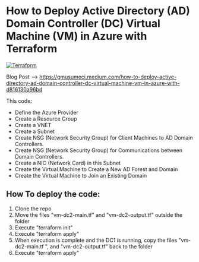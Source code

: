# How to Deploy Active Directory (AD) Domain Controller (DC) Virtual Machine (VM) in Azure with Terraform
[![Terraform](https://img.shields.io/badge/terraform-v1.3+-blue.svg)](https://www.terraform.io/downloads.html)

Blog Post --> https://gmusumeci.medium.com/how-to-deploy-active-directory-ad-domain-controller-dc-virtual-machine-vm-in-azure-with-d816130a96bd

This code:

* Define the Azure Provider
* Create a Resource Group
* Create a VNET
* Create a Subnet
* Create NSG (Network Security Group) for Client Machines to AD Domain Controllers.
* Create NSG (Network Security Group) for Communications between Domain Controllers.
* Create a NIC (Network Card) in this Subnet
* Create the Virtual Machine to Create a New AD Forest and Domain
* Create the Virtual Machine to Join an Existing Domain

## How To deploy the code:

1. Clone the repo
2. Move the files "vm-dc2-main.tf" and "vm-dc2-output.tf" outside the folder
3. Execute "terraform init"
4. Execute "terraform apply"
5. When execution is complete and the DC1 is running, copy the files "vm-dc2-main.tf ", and "vm-dc2-output.tf" back to the folder
6. Execute "terraform apply"
